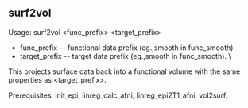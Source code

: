 surf2vol
--------
Usage: surf2vol <func_prefix> <target_prefix>

+ func_prefix -- functional data prefix (eg.,smooth in func_smooth). 
+ target_prefix -- target data prefix (eg.,smooth in func_smooth). \

This projects surface data back into a functional volume with the same properties as <target_prefix>.

Prerequisites: init_epi, linreg_calc_afni, linreg_epi2T1_afni, vol2surf.
